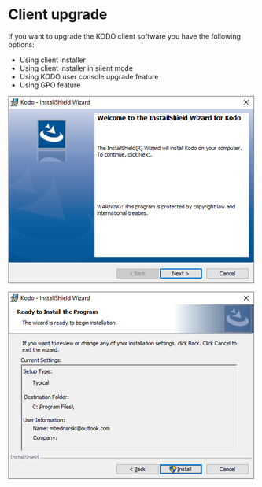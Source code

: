 # Client upgrade

If you want to upgrade the KODO client software you have the following options:

* Using client installer 
* Using client installer in silent mode
* Using KODO user console upgrade feature
* Using GPO feature



![](../../.gitbook/assets/image%20%28135%29.png)

![](../../.gitbook/assets/image%20%28143%29.png)







